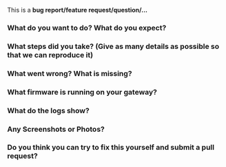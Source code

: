 This is a **bug report/feature request/question/...**

### What do you want to do? What do you expect?

### What steps did you take? (Give as many details as possible so that we can reproduce it)

### What went wrong? What is missing?

### What firmware is running on your gateway?

### What do the logs show?

### Any Screenshots or Photos?

### Do you think you can try to fix this yourself and submit a pull request?
